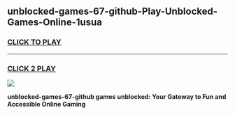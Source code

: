 
## unblocked-games-67-github-Play-Unblocked-Games-Online-1usua
<h3>
<a href="https://premium76.site?title=unblocked-games-67-github&ref=25A">CLICK TO PLAY</a></h3>
<hr>

<h3>
<a href="https://premium76.site?title=unblocked-games-67-github&ref=25A">CLICK 2 PLAY</a>
  
</h3>

<a href="https://premium76.site?title=unblocked-games-67-github&ref=25A"><img src="https://clearcache.store/games.png"></a>


**unblocked-games-67-github games unblocked: Your Gateway to Fun and Accessible Online Gaming**
